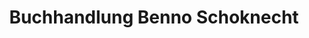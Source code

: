 ---
title: "Buchhandlung Benno Schoknecht"
url: /schwerin/buchhandlung-benno-schoknecht/
shop: Bücher
---
